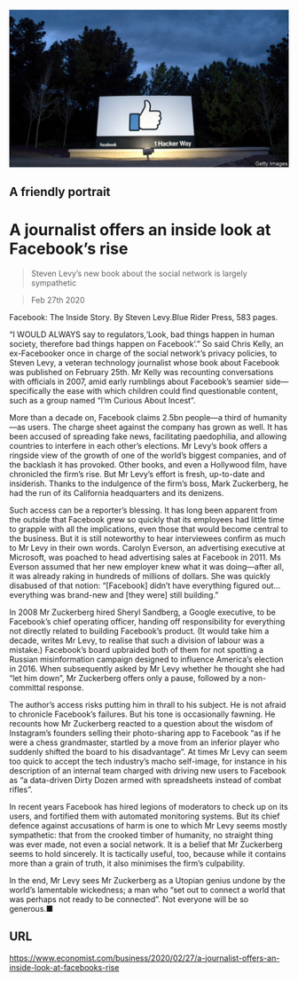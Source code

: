 ![](./images/20200229_WBP503.jpg)

## A friendly portrait

# A journalist offers an inside look at Facebook’s rise

> Steven Levy’s new book about the social network is largely sympathetic

> Feb 27th 2020

Facebook: The Inside Story. By Steven Levy.Blue Rider Press, 583 pages.

“I  WOULD ALWAYS say to regulators,‘Look, bad things happen in human society, therefore bad things happen on Facebook’.” So said Chris Kelly, an ex-Facebooker once in charge of the social network’s privacy policies, to Steven Levy, a veteran technology journalist whose book about Facebook was published on February 25th. Mr Kelly was recounting conversations with officials in 2007, amid early rumblings about Facebook’s seamier side—specifically the ease with which children could find questionable content, such as a group named “I’m Curious About Incest”.

More than a decade on, Facebook claims 2.5bn people—a third of humanity—as users. The charge sheet against the company has grown as well. It has been accused of spreading fake news, facilitating paedophilia, and allowing countries to interfere in each other’s elections. Mr Levy’s book offers a ringside view of the growth of one of the world’s biggest companies, and of the backlash it has provoked. Other books, and even a Hollywood film, have chronicled the firm’s rise. But Mr Levy’s effort is fresh, up-to-date and insiderish. Thanks to the indulgence of the firm’s boss, Mark Zuckerberg, he had the run of its California headquarters and its denizens.

Such access can be a reporter’s blessing. It has long been apparent from the outside that Facebook grew so quickly that its employees had little time to grapple with all the implications, even those that would become central to the business. But it is still noteworthy to hear interviewees confirm as much to Mr Levy in their own words. Carolyn Everson, an advertising executive at Microsoft, was poached to head advertising sales at Facebook in 2011. Ms Everson assumed that her new employer knew what it was doing—after all, it was already raking in hundreds of millions of dollars. She was quickly disabused of that notion: “[Facebook] didn’t have everything figured out…everything was brand-new and [they were] still building.”

In 2008 Mr Zuckerberg hired Sheryl Sandberg, a Google executive, to be Facebook’s chief operating officer, handing off responsibility for everything not directly related to building Facebook’s product. (It would take him a decade, writes Mr Levy, to realise that such a division of labour was a mistake.) Facebook’s board upbraided both of them for not spotting a Russian misinformation campaign designed to influence America’s election in 2016. When subsequently asked by Mr Levy whether he thought she had “let him down”, Mr Zuckerberg offers only a pause, followed by a non-committal response.

The author’s access risks putting him in thrall to his subject. He is not afraid to chronicle Facebook’s failures. But his tone is occasionally fawning. He recounts how Mr Zuckerberg reacted to a question about the wisdom of Instagram’s founders selling their photo-sharing app to Facebook “as if he were a chess grandmaster, startled by a move from an inferior player who suddenly shifted the board to his disadvantage”. At times Mr Levy can seem too quick to accept the tech industry’s macho self-image, for instance in his description of an internal team charged with driving new users to Facebook as “a data-driven Dirty Dozen armed with spreadsheets instead of combat rifles”.

In recent years Facebook has hired legions of moderators to check up on its users, and fortified them with automated monitoring systems. But its chief defence against accusations of harm is one to which Mr Levy seems mostly sympathetic: that from the crooked timber of humanity, no straight thing was ever made, not even a social network. It is a belief that Mr Zuckerberg seems to hold sincerely. It is tactically useful, too, because while it contains more than a grain of truth, it also minimises the firm’s culpability.

In the end, Mr Levy sees Mr Zuckerberg as a Utopian genius undone by the world’s lamentable wickedness; a man who “set out to connect a world that was perhaps not ready to be connected”. Not everyone will be so generous.■

## URL

https://www.economist.com/business/2020/02/27/a-journalist-offers-an-inside-look-at-facebooks-rise
